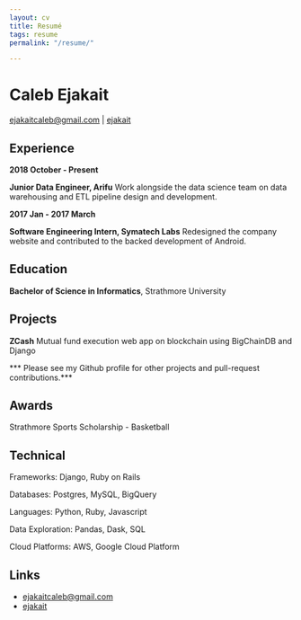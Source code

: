 ```yaml
---
layout: cv
title: Resumé
tags: resume
permalink: "/resume/"

---
```

# Caleb Ejakait

<div id="webaddress"> <a href="mailto:ejakaitcaleb@gmail.com">ejakaitcaleb@gmail.com</a> | <i class="fa fa-github"></i> <a href="http://github.com/ejakait">ejakait</a>

</div>

## Experience

**2018 October - Present**

**Junior Data Engineer, Arifu**  Work alongside the data science team on data warehousing and ETL pipeline design and development.

**2017 Jan - 2017 March**

**Software Engineering Intern, Symatech Labs** Redesigned the company website and contributed to the backed development of Android.

## Education

**Bachelor of Science in Informatics**, Strathmore University

## Projects

**ZCash** Mutual fund execution web app on blockchain using BigChainDB and Django

\*** Please see my Github profile for other projects and pull-request contributions.***

## Awards

Strathmore Sports Scholarship - Basketball

## Technical

Frameworks: Django, Ruby on Rails

Databases: Postgres, MySQL, BigQuery

Languages: Python, Ruby, Javascript

Data Exploration: Pandas, Dask, SQL

Cloud Platforms: AWS, Google Cloud Platform

## Links

* <i class="fa fa-envelope"></i> <a href="mailto:ejakaitcaleb@gmail.com">ejakaitcaleb@gmail.com</a><br />
* <i class="fa fa-github"></i> <a href="http://github.com/ejakait">ejakait</a><br />

<!-- ### Footer

Last updated: August 2020-->